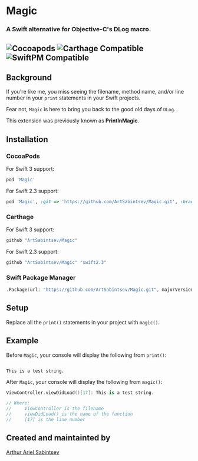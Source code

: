 # Magic

### A Swift alternative for Objective-C's DLog macro.

 ![Cocoapods](https://img.shields.io/cocoapods/v/Magic.svg) ![Carthage Compatible](https://img.shields.io/badge/Carthage-compatible-4BC51D.svg?style=flat) ![SwiftPM Compatible](https://img.shields.io/badge/SwiftPM-Compatible-brightgreen.svg)
---

## Background

If you're like me, you miss seeing the filename, method name, and/or line number in your `print` statements in your Swift projects.

Fear not, `Magic` is here to bring you back to the good old days of `DLog`.

This extension was previously known as **PrintlnMagic**.

## Installation

### **CocoaPods**

For Swift 3 support:

``` ruby
pod 'Magic'
```

For Swift 2.3 support:

```ruby
pod 'Magic', :git => 'https://github.com/ArtSabintsev/Magic.git', :branch => 'swift2.3'
```

### **Carthage**

For Swift 3 support:

``` swift
github "ArtSabintsev/Magic"
```

For Swift 2.3 support:

``` swift
github "ArtSabintsev/Magic" "swift2.3"
```

### Swift Package Manager
``` swift
.Package(url: "https://github.com/ArtSabintsev/Magic.git", majorVersion: 3)
```

## Setup

Replace all the `print()` statements in your project with `magic()`.

## Example
Before `Magic`, your console will display the following from `print()`:

```

This is a test string.

```

After `Magic`, your console will display the following from `magic()`:

```swift
ViewController.viewDidLoad()[17]: This is a test string.

// Where:
//     ViewController is the filename
//     viewDidLoad() is the name of the function
//     [17] is the line number
```

## Created and maintainted by
[Arthur Ariel Sabintsev](http://www.sabintsev.com)
